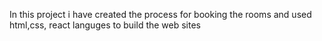 In this project i have created the process for booking the rooms and used html,css, react languges to build the web sites

